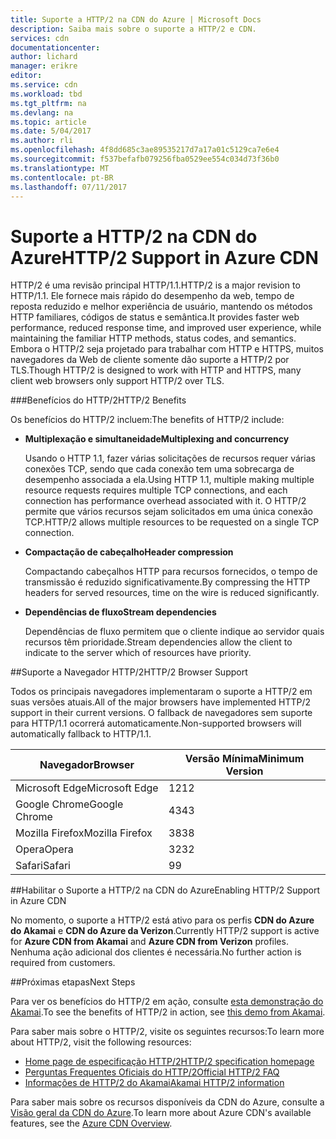 ```yaml
---
title: Suporte a HTTP/2 na CDN do Azure | Microsoft Docs
description: Saiba mais sobre o suporte a HTTP/2 e CDN.
services: cdn
documentationcenter: 
author: lichard
manager: erikre
editor: 
ms.service: cdn
ms.workload: tbd
ms.tgt_pltfrm: na
ms.devlang: na
ms.topic: article
ms.date: 5/04/2017
ms.author: rli
ms.openlocfilehash: 4f8dd685c3ae89535217d7a17a01c5129ca7e6e4
ms.sourcegitcommit: f537befafb079256fba0529ee554c034d73f36b0
ms.translationtype: MT
ms.contentlocale: pt-BR
ms.lasthandoff: 07/11/2017
---
```

# <a name="http2-support-in-azure-cdn"></a><span data-ttu-id="fd538-103">Suporte a HTTP/2 na CDN do Azure</span><span class="sxs-lookup"><span data-stu-id="fd538-103">HTTP/2 Support in Azure CDN</span></span>

<span data-ttu-id="fd538-104">HTTP/2 é uma revisão principal HTTP/1.1\.</span><span class="sxs-lookup"><span data-stu-id="fd538-104">HTTP/2 is a major revision to HTTP/1.1\.</span></span> <span data-ttu-id="fd538-105">Ele fornece mais rápido do desempenho da web, tempo de reposta reduzido e melhor experiência de usuário, mantendo os métodos HTTP familiares, códigos de status e semântica.</span><span class="sxs-lookup"><span data-stu-id="fd538-105">It provides faster web performance, reduced response time, and improved user experience, while maintaining the familiar HTTP methods, status codes, and semantics.</span></span> <span data-ttu-id="fd538-106">Embora o HTTP/2 seja projetado para trabalhar com HTTP e HTTPS, muitos navegadores da Web de cliente somente dão suporte a HTTP/2 por TLS.</span><span class="sxs-lookup"><span data-stu-id="fd538-106">Though HTTP/2 is designed to work with HTTP and HTTPS, many client web browsers only support HTTP/2 over TLS.</span></span>

###<a name="http2-benefits"></a><span data-ttu-id="fd538-107">Benefícios do HTTP/2</span><span class="sxs-lookup"><span data-stu-id="fd538-107">HTTP/2 Benefits</span></span>

<span data-ttu-id="fd538-108">Os benefícios do HTTP/2 incluem:</span><span class="sxs-lookup"><span data-stu-id="fd538-108">The benefits of HTTP/2 include:</span></span>

*   <span data-ttu-id="fd538-109">**Multiplexação e simultaneidade**</span><span class="sxs-lookup"><span data-stu-id="fd538-109">**Multiplexing and concurrency**</span></span>

    <span data-ttu-id="fd538-110">Usando o HTTP 1.1, fazer várias solicitações de recursos requer várias conexões TCP, sendo que cada conexão tem uma sobrecarga de desempenho associada a ela.</span><span class="sxs-lookup"><span data-stu-id="fd538-110">Using HTTP 1.1, multiple making multiple resource requests requires multiple TCP connections, and each connection has performance overhead associated with it.</span></span> <span data-ttu-id="fd538-111">O HTTP/2 permite que vários recursos sejam solicitados em uma única conexão TCP.</span><span class="sxs-lookup"><span data-stu-id="fd538-111">HTTP/2 allows multiple resources to be requested on a single TCP connection.</span></span>

*   <span data-ttu-id="fd538-112">**Compactação de cabeçalho**</span><span class="sxs-lookup"><span data-stu-id="fd538-112">**Header compression**</span></span>

    <span data-ttu-id="fd538-113">Compactando cabeçalhos HTTP para recursos fornecidos, o tempo de transmissão é reduzido significativamente.</span><span class="sxs-lookup"><span data-stu-id="fd538-113">By compressing the HTTP headers for served resources, time on the wire is reduced significantly.</span></span>

*   <span data-ttu-id="fd538-114">**Dependências de fluxo**</span><span class="sxs-lookup"><span data-stu-id="fd538-114">**Stream dependencies**</span></span>

    <span data-ttu-id="fd538-115">Dependências de fluxo permitem que o cliente indique ao servidor quais recursos têm prioridade.</span><span class="sxs-lookup"><span data-stu-id="fd538-115">Stream dependencies allow the client to indicate to the server which of resources have priority.</span></span>


##<a name="http2-browser-support"></a><span data-ttu-id="fd538-116">Suporte a Navegador HTTP/2</span><span class="sxs-lookup"><span data-stu-id="fd538-116">HTTP/2 Browser Support</span></span>

<span data-ttu-id="fd538-117">Todos os principais navegadores implementaram o suporte a HTTP/2 em suas versões atuais.</span><span class="sxs-lookup"><span data-stu-id="fd538-117">All of the major browsers have implemented HTTP/2 support in their current versions.</span></span> <span data-ttu-id="fd538-118">O fallback de navegadores sem suporte para HTTP/1.1 ocorrerá automaticamente.</span><span class="sxs-lookup"><span data-stu-id="fd538-118">Non-supported browsers will automatically fallback to HTTP/1.1.</span></span>

|<span data-ttu-id="fd538-119">Navegador</span><span class="sxs-lookup"><span data-stu-id="fd538-119">Browser</span></span>|<span data-ttu-id="fd538-120">Versão Mínima</span><span class="sxs-lookup"><span data-stu-id="fd538-120">Minimum Version</span></span>|
|-------------|------------|
|<span data-ttu-id="fd538-121">Microsoft Edge</span><span class="sxs-lookup"><span data-stu-id="fd538-121">Microsoft Edge</span></span>| <span data-ttu-id="fd538-122">12</span><span class="sxs-lookup"><span data-stu-id="fd538-122">12</span></span>|
|<span data-ttu-id="fd538-123">Google Chrome</span><span class="sxs-lookup"><span data-stu-id="fd538-123">Google Chrome</span></span>| <span data-ttu-id="fd538-124">43</span><span class="sxs-lookup"><span data-stu-id="fd538-124">43</span></span>|
|<span data-ttu-id="fd538-125">Mozilla Firefox</span><span class="sxs-lookup"><span data-stu-id="fd538-125">Mozilla Firefox</span></span>| <span data-ttu-id="fd538-126">38</span><span class="sxs-lookup"><span data-stu-id="fd538-126">38</span></span>|
|<span data-ttu-id="fd538-127">Opera</span><span class="sxs-lookup"><span data-stu-id="fd538-127">Opera</span></span>| <span data-ttu-id="fd538-128">32</span><span class="sxs-lookup"><span data-stu-id="fd538-128">32</span></span>|
|<span data-ttu-id="fd538-129">Safari</span><span class="sxs-lookup"><span data-stu-id="fd538-129">Safari</span></span>| <span data-ttu-id="fd538-130">9</span><span class="sxs-lookup"><span data-stu-id="fd538-130">9</span></span>|

##<a name="enabling-http2-support-in-azure-cdn"></a><span data-ttu-id="fd538-131">Habilitar o Suporte a HTTP/2 na CDN do Azure</span><span class="sxs-lookup"><span data-stu-id="fd538-131">Enabling HTTP/2 Support in Azure CDN</span></span>

<span data-ttu-id="fd538-132">No momento, o suporte a HTTP/2 está ativo para os perfis **CDN do Azure do Akamai** e **CDN do Azure da Verizon**.</span><span class="sxs-lookup"><span data-stu-id="fd538-132">Currently HTTP/2 support is active for **Azure CDN from Akamai** and **Azure CDN from Verizon** profiles.</span></span> <span data-ttu-id="fd538-133">Nenhuma ação adicional dos clientes é necessária.</span><span class="sxs-lookup"><span data-stu-id="fd538-133">No further action is required from customers.</span></span>

##<a name="next-steps"></a><span data-ttu-id="fd538-134">Próximas etapas</span><span class="sxs-lookup"><span data-stu-id="fd538-134">Next Steps</span></span>

<span data-ttu-id="fd538-135">Para ver os benefícios do HTTP/2 em ação, consulte [esta demonstração do Akamai](https://http2.akamai.com/demo).</span><span class="sxs-lookup"><span data-stu-id="fd538-135">To see the benefits of HTTP/2 in action, see [this demo from Akamai](https://http2.akamai.com/demo).</span></span>

<span data-ttu-id="fd538-136">Para saber mais sobre o HTTP/2, visite os seguintes recursos:</span><span class="sxs-lookup"><span data-stu-id="fd538-136">To learn more about HTTP/2, visit the following resources:</span></span>

*   [<span data-ttu-id="fd538-137">Home page de especificação HTTP/2</span><span class="sxs-lookup"><span data-stu-id="fd538-137">HTTP/2 specification homepage</span></span>](https://http2.github.io/)
*   [<span data-ttu-id="fd538-138">Perguntas Frequentes Oficiais do HTTP/2</span><span class="sxs-lookup"><span data-stu-id="fd538-138">Official HTTP/2 FAQ</span></span>](https://http2.github.io/faq/)
*   [<span data-ttu-id="fd538-139">Informações de HTTP/2 do Akamai</span><span class="sxs-lookup"><span data-stu-id="fd538-139">Akamai HTTP/2 information</span></span>](https://http2.akamai.com/)

<span data-ttu-id="fd538-140">Para saber mais sobre os recursos disponíveis da CDN do Azure, consulte a [Visão geral da CDN do Azure](https://azure.microsoft.com/documentation/articles/cdn-overview/).</span><span class="sxs-lookup"><span data-stu-id="fd538-140">To learn more about Azure CDN's available features, see the [Azure CDN Overview](https://azure.microsoft.com/documentation/articles/cdn-overview/).</span></span>